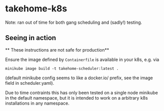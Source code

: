 # takehome-k8s
Note: ran out of time for both gang scheduling and (sadly!) testing.


## Seeing in action
** These instructions are not safe for production**

Ensure the image defined by `Containerfile` is available in your k8s, e.g. via

```
minikube image build -t takehome-scheduler:latest .
```

(default minikube config seems to like a docker.io/ prefix, see the image field in scheduler.yaml).

Due to time contraints this has only been tested on a single node minikube in the default namespace, but it is intended to work on a arbitrary k8s installations in any namespace.
